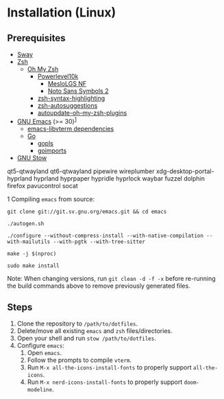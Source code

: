 # Installation (Linux)

## Prerequisites

* [Sway](https://swaywm.org/)
* [Zsh](https://www.zsh.org/)
  * [Oh My Zsh](https://ohmyz.sh/)
    * [Powerlevel10k](https://github.com/romkatv/powerlevel10k#oh-my-zsh)
      * [MesloLGS NF](https://github.com/romkatv/powerlevel10k#fonts)
      * [Noto Sans Symbols 2](https://fonts.google.com/noto/specimen/Noto+Sans+Symbols+2)
    * [zsh-syntax-highlighting](https://github.com/zsh-users/zsh-syntax-highlighting)
    * [zsh-autosuggestions](https://github.com/zsh-users/zsh-autosuggestions)
    * [autoupdate-oh-my-zsh-plugins](https://github.com/tamcore/autoupdate-oh-my-zsh-plugins)
* [GNU Emacs](https://www.gnu.org/software/emacs/) (>= 30)<sup>[1](#footnote1)</sup>
  * [emacs-libvterm dependencies](https://github.com/akermu/emacs-libvterm#requirements)
  * [Go](https://go.dev/doc/install)
    * [gopls](https://pkg.go.dev/golang.org/x/tools/gopls)
    * [goimports](https://pkg.go.dev/golang.org/x/tools/cmd/goimports)
* [GNU Stow](https://www.gnu.org/software/stow/)

qt5-qtwayland
qt6-qtwayland
pipewire
wireplumber
xdg-desktop-portal-hyprland
hyprland
hyprpaper
hypridle
hyprlock
waybar
fuzzel
dolphin
firefox
pavucontrol
socat

<a name="footnote1">1</a> Compiling `emacs` from source:
```console
git clone git://git.sv.gnu.org/emacs.git && cd emacs
```
```console
./autogen.sh
```
```console
./configure --without-compress-install --with-native-compilation --with-mailutils --with-pgtk --with-tree-sitter
```
```console
make -j $(nproc)
```
```console
sudo make install
```
Note: When changing versions, run `git clean -d -f -x` before re-running the build commands above to remove previously generated files.

## Steps

1. Clone the repository to `/path/to/dotfiles`.
1. Delete/move all existing `emacs` and `zsh` files/directories.
1. Open your shell and run `stow /path/to/dotfiles`.
1. Configure `emacs`:
   1. Open `emacs`.
   1. Follow the prompts to compile `vterm`.
   1. Run `M-x all-the-icons-install-fonts` to properly support `all-the-icons`.
   1. Run `M-x nerd-icons-install-fonts` to properly support `doom-modeline`.
